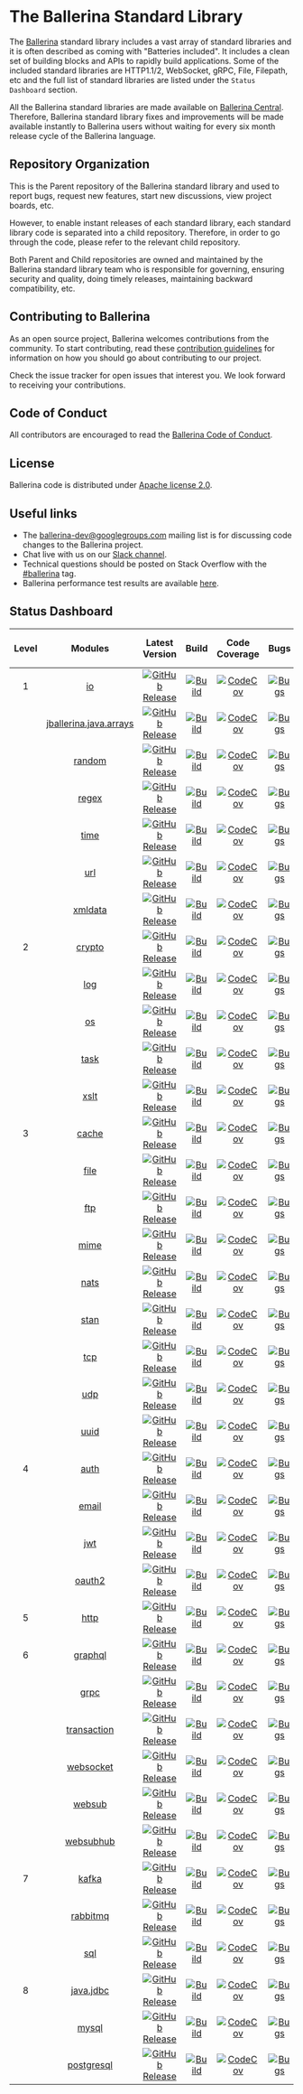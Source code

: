 # The Ballerina Standard Library

The [Ballerina](https://ballerina.io/) standard library includes a vast array of standard libraries and it is often described as coming with "Batteries included". It includes a clean set of building blocks and APIs to rapidly build applications. Some of the included standard libraries are HTTP1.1/2, WebSocket, gRPC, File, Filepath, etc and the full list of standard libraries are listed under the `Status Dashboard` section.
 
All the Ballerina standard libraries are made available on [Ballerina Central](https://central.ballerina.io/). Therefore, Ballerina standard library fixes and improvements will be made available instantly to Ballerina users without waiting for every six month release cycle of the Ballerina language.
 
## Repository Organization
 
This is the Parent repository of the Ballerina standard library and used to report bugs, request new features, start new discussions, view project boards, etc.
 
However, to enable instant releases of each standard library, each standard library code is separated into a child repository. Therefore, in order to go through the code, please refer to the relevant child repository.
 
Both Parent and Child repositories are owned and maintained by the Ballerina standard library team who is responsible for governing, ensuring security and quality, doing timely releases, maintaining backward compatibility, etc.

## Contributing to Ballerina

As an open source project, Ballerina welcomes contributions from the community. To start contributing, read these [contribution guidelines](https://github.com/ballerina-platform/ballerina-lang/blob/master/CONTRIBUTING.md) for information on how you should go about contributing to our project.

Check the issue tracker for open issues that interest you. We look forward to receiving your contributions.

## Code of Conduct

All contributors are encouraged to read the [Ballerina Code of Conduct](https://ballerina.io/code-of-conduct).

## License

Ballerina code is distributed under [Apache license 2.0](https://github.com/ballerina-platform/ballerina-lang/blob/master/LICENSE).

## Useful links

* The ballerina-dev@googlegroups.com mailing list is for discussing code changes to the Ballerina project.
* Chat live with us on our [Slack channel](https://ballerina.io/community/slack/).
* Technical questions should be posted on Stack Overflow with the [#ballerina](https://stackoverflow.com/questions/tagged/ballerina) tag.
* Ballerina performance test results are available [here](performance/benchmarks/summary.md).

## Status Dashboard

|Level| Modules | Latest Version | Build | Code Coverage | Bugs | Open Pull Requests |
|:---:|:---:|:---:|:---:|:---:|:---:|:---:|
|1|[io](https://github.com/ballerina-platform/module-ballerina-io)| [![GitHub Release](https://img.shields.io/github/release/ballerina-platform/module-ballerina-io.svg?label=)](https://github.com/ballerina-platform/module-ballerina-io/releases)| [![Build](https://github.com/ballerina-platform/module-ballerina-io/actions/workflows/build-timestamped-master.yml/badge.svg)](https://github.com/ballerina-platform/module-ballerina-io/actions/workflows/build-timestamped-master.yml)| [![CodeCov](https://codecov.io/gh/ballerina-platform/module-ballerina-io/branch/master/graph/badge.svg)](https://codecov.io/gh/ballerina-platform/module-ballerina-io)| [![Bugs](https://img.shields.io/github/issues-search/ballerina-platform/ballerina-standard-library?query=is%3Aopen+label%3AType%2FBug+label%3Amodule%2Fio&label=&color=yellow&logo=github)](https://github.com/ballerina-platform//ballerina-standard-library/issues?q=is%3Aopen+label%3AType%2FBug+label%3Amodule%2Fio)| [![GitHub pull-requests](https://img.shields.io/github/issues-pr/ballerina-platform/module-ballerina-io.svg?label=)](https://github.com/ballerina-platform/module-ballerina-io/pulls)|
||[jballerina.java.arrays](https://github.com/ballerina-platform/module-ballerina-jballerina.java.arrays)| [![GitHub Release](https://img.shields.io/github/release/ballerina-platform/module-ballerina-jballerina.java.arrays.svg?label=)](https://github.com/ballerina-platform/module-ballerina-jballerina.java.arrays/releases)| [![Build](https://github.com/ballerina-platform/module-ballerina-jballerina.java.arrays/actions/workflows/build-timestamped-master.yml/badge.svg)](https://github.com/ballerina-platform/module-ballerina-jballerina.java.arrays/actions/workflows/build-timestamped-master.yml)| [![CodeCov](https://codecov.io/gh/ballerina-platform/module-ballerina-jballerina.java.arrays/branch/master/graph/badge.svg)](https://codecov.io/gh/ballerina-platform/module-ballerina-jballerina.java.arrays)| [![Bugs](https://img.shields.io/github/issues-search/ballerina-platform/ballerina-standard-library?query=is%3Aopen+label%3AType%2FBug+label%3Amodule%2Fjballerina.java.arrays&label=&color=brightgreen&logo=github)](https://github.com/ballerina-platform//ballerina-standard-library/issues?q=is%3Aopen+label%3AType%2FBug+label%3Amodule%2Fjballerina.java.arrays)| [![GitHub pull-requests](https://img.shields.io/github/issues-pr/ballerina-platform/module-ballerina-jballerina.java.arrays.svg?label=)](https://github.com/ballerina-platform/module-ballerina-jballerina.java.arrays/pulls)|
||[random](https://github.com/ballerina-platform/module-ballerina-random)| [![GitHub Release](https://img.shields.io/github/release/ballerina-platform/module-ballerina-random.svg?label=)](https://github.com/ballerina-platform/module-ballerina-random/releases)| [![Build](https://github.com/ballerina-platform/module-ballerina-random/actions/workflows/build-timestamped-master.yml/badge.svg)](https://github.com/ballerina-platform/module-ballerina-random/actions/workflows/build-timestamped-master.yml)| [![CodeCov](https://codecov.io/gh/ballerina-platform/module-ballerina-random/branch/main/graph/badge.svg)](https://codecov.io/gh/ballerina-platform/module-ballerina-random)| [![Bugs](https://img.shields.io/github/issues-search/ballerina-platform/ballerina-standard-library?query=is%3Aopen+label%3AType%2FBug+label%3Amodule%2Frandom&label=&color=brightgreen&logo=github)](https://github.com/ballerina-platform//ballerina-standard-library/issues?q=is%3Aopen+label%3AType%2FBug+label%3Amodule%2Frandom)| [![GitHub pull-requests](https://img.shields.io/github/issues-pr/ballerina-platform/module-ballerina-random.svg?label=)](https://github.com/ballerina-platform/module-ballerina-random/pulls)|
||[regex](https://github.com/ballerina-platform/module-ballerina-regex)| [![GitHub Release](https://img.shields.io/github/release/ballerina-platform/module-ballerina-regex.svg?label=)](https://github.com/ballerina-platform/module-ballerina-regex/releases)| [![Build](https://github.com/ballerina-platform/module-ballerina-regex/actions/workflows/build-timestamped-master.yml/badge.svg)](https://github.com/ballerina-platform/module-ballerina-regex/actions/workflows/build-timestamped-master.yml)| [![CodeCov](https://codecov.io/gh/ballerina-platform/module-ballerina-regex/branch/main/graph/badge.svg)](https://codecov.io/gh/ballerina-platform/module-ballerina-regex)| [![Bugs](https://img.shields.io/github/issues-search/ballerina-platform/ballerina-standard-library?query=is%3Aopen+label%3AType%2FBug+label%3Amodule%2Fregex&label=&color=brightgreen&logo=github)](https://github.com/ballerina-platform//ballerina-standard-library/issues?q=is%3Aopen+label%3AType%2FBug+label%3Amodule%2Fregex)| [![GitHub pull-requests](https://img.shields.io/github/issues-pr/ballerina-platform/module-ballerina-regex.svg?label=)](https://github.com/ballerina-platform/module-ballerina-regex/pulls)|
||[time](https://github.com/ballerina-platform/module-ballerina-time)| [![GitHub Release](https://img.shields.io/github/release/ballerina-platform/module-ballerina-time.svg?label=)](https://github.com/ballerina-platform/module-ballerina-time/releases)| [![Build](https://github.com/ballerina-platform/module-ballerina-time/actions/workflows/build-timestamped-master.yml/badge.svg)](https://github.com/ballerina-platform/module-ballerina-time/actions/workflows/build-timestamped-master.yml)| [![CodeCov](https://codecov.io/gh/ballerina-platform/module-ballerina-time/branch/master/graph/badge.svg)](https://codecov.io/gh/ballerina-platform/module-ballerina-time)| [![Bugs](https://img.shields.io/github/issues-search/ballerina-platform/ballerina-standard-library?query=is%3Aopen+label%3AType%2FBug+label%3Amodule%2Ftime&label=&color=brightgreen&logo=github)](https://github.com/ballerina-platform//ballerina-standard-library/issues?q=is%3Aopen+label%3AType%2FBug+label%3Amodule%2Ftime)| [![GitHub pull-requests](https://img.shields.io/github/issues-pr/ballerina-platform/module-ballerina-time.svg?label=)](https://github.com/ballerina-platform/module-ballerina-time/pulls)|
||[url](https://github.com/ballerina-platform/module-ballerina-url)| [![GitHub Release](https://img.shields.io/github/release/ballerina-platform/module-ballerina-url.svg?label=)](https://github.com/ballerina-platform/module-ballerina-url/releases)| [![Build](https://github.com/ballerina-platform/module-ballerina-url/actions/workflows/build-timestamped-master.yml/badge.svg)](https://github.com/ballerina-platform/module-ballerina-url/actions/workflows/build-timestamped-master.yml)| [![CodeCov](https://codecov.io/gh/ballerina-platform/module-ballerina-url/branch/master/graph/badge.svg)](https://codecov.io/gh/ballerina-platform/module-ballerina-url)| [![Bugs](https://img.shields.io/github/issues-search/ballerina-platform/ballerina-standard-library?query=is%3Aopen+label%3AType%2FBug+label%3Amodule%2Furl&label=&color=brightgreen&logo=github)](https://github.com/ballerina-platform//ballerina-standard-library/issues?q=is%3Aopen+label%3AType%2FBug+label%3Amodule%2Furl)| [![GitHub pull-requests](https://img.shields.io/github/issues-pr/ballerina-platform/module-ballerina-url.svg?label=)](https://github.com/ballerina-platform/module-ballerina-url/pulls)|
||[xmldata](https://github.com/ballerina-platform/module-ballerina-xmldata)| [![GitHub Release](https://img.shields.io/github/release/ballerina-platform/module-ballerina-xmldata.svg?label=)](https://github.com/ballerina-platform/module-ballerina-xmldata/releases)| [![Build](https://github.com/ballerina-platform/module-ballerina-xmldata/actions/workflows/build-timestamped-master.yml/badge.svg)](https://github.com/ballerina-platform/module-ballerina-xmldata/actions/workflows/build-timestamped-master.yml)| [![CodeCov](https://codecov.io/gh/ballerina-platform/module-ballerina-xmldata/branch/master/graph/badge.svg)](https://codecov.io/gh/ballerina-platform/module-ballerina-xmldata)| [![Bugs](https://img.shields.io/github/issues-search/ballerina-platform/ballerina-standard-library?query=is%3Aopen+label%3AType%2FBug+label%3Amodule%2Fxmldata&label=&color=brightgreen&logo=github)](https://github.com/ballerina-platform//ballerina-standard-library/issues?q=is%3Aopen+label%3AType%2FBug+label%3Amodule%2Fxmldata)| [![GitHub pull-requests](https://img.shields.io/github/issues-pr/ballerina-platform/module-ballerina-xmldata.svg?label=)](https://github.com/ballerina-platform/module-ballerina-xmldata/pulls)|
|2|[crypto](https://github.com/ballerina-platform/module-ballerina-crypto)| [![GitHub Release](https://img.shields.io/github/release/ballerina-platform/module-ballerina-crypto.svg?label=)](https://github.com/ballerina-platform/module-ballerina-crypto/releases)| [![Build](https://github.com/ballerina-platform/module-ballerina-crypto/actions/workflows/build-timestamped-master.yml/badge.svg)](https://github.com/ballerina-platform/module-ballerina-crypto/actions/workflows/build-timestamped-master.yml)| [![CodeCov](https://codecov.io/gh/ballerina-platform/module-ballerina-crypto/branch/master/graph/badge.svg)](https://codecov.io/gh/ballerina-platform/module-ballerina-crypto)| [![Bugs](https://img.shields.io/github/issues-search/ballerina-platform/ballerina-standard-library?query=is%3Aopen+label%3AType%2FBug+label%3Amodule%2Fcrypto&label=&color=brightgreen&logo=github)](https://github.com/ballerina-platform//ballerina-standard-library/issues?q=is%3Aopen+label%3AType%2FBug+label%3Amodule%2Fcrypto)| [![GitHub pull-requests](https://img.shields.io/github/issues-pr/ballerina-platform/module-ballerina-crypto.svg?label=)](https://github.com/ballerina-platform/module-ballerina-crypto/pulls)|
||[log](https://github.com/ballerina-platform/module-ballerina-log)| [![GitHub Release](https://img.shields.io/github/release/ballerina-platform/module-ballerina-log.svg?label=)](https://github.com/ballerina-platform/module-ballerina-log/releases)| [![Build](https://github.com/ballerina-platform/module-ballerina-log/actions/workflows/build-timestamped-master.yml/badge.svg)](https://github.com/ballerina-platform/module-ballerina-log/actions/workflows/build-timestamped-master.yml)| [![CodeCov](https://codecov.io/gh/ballerina-platform/module-ballerina-log/branch/master/graph/badge.svg)](https://codecov.io/gh/ballerina-platform/module-ballerina-log)| [![Bugs](https://img.shields.io/github/issues-search/ballerina-platform/ballerina-standard-library?query=is%3Aopen+label%3AType%2FBug+label%3Amodule%2Flog&label=&color=yellow&logo=github)](https://github.com/ballerina-platform//ballerina-standard-library/issues?q=is%3Aopen+label%3AType%2FBug+label%3Amodule%2Flog)| [![GitHub pull-requests](https://img.shields.io/github/issues-pr/ballerina-platform/module-ballerina-log.svg?label=)](https://github.com/ballerina-platform/module-ballerina-log/pulls)|
||[os](https://github.com/ballerina-platform/module-ballerina-os)| [![GitHub Release](https://img.shields.io/github/release/ballerina-platform/module-ballerina-os.svg?label=)](https://github.com/ballerina-platform/module-ballerina-os/releases)| [![Build](https://github.com/ballerina-platform/module-ballerina-os/actions/workflows/build-timestamped-master.yml/badge.svg)](https://github.com/ballerina-platform/module-ballerina-os/actions/workflows/build-timestamped-master.yml)| [![CodeCov](https://codecov.io/gh/ballerina-platform/module-ballerina-os/branch/master/graph/badge.svg)](https://codecov.io/gh/ballerina-platform/module-ballerina-os)| [![Bugs](https://img.shields.io/github/issues-search/ballerina-platform/ballerina-standard-library?query=is%3Aopen+label%3AType%2FBug+label%3Amodule%2Fos&label=&color=brightgreen&logo=github)](https://github.com/ballerina-platform//ballerina-standard-library/issues?q=is%3Aopen+label%3AType%2FBug+label%3Amodule%2Fos)| [![GitHub pull-requests](https://img.shields.io/github/issues-pr/ballerina-platform/module-ballerina-os.svg?label=)](https://github.com/ballerina-platform/module-ballerina-os/pulls)|
||[task](https://github.com/ballerina-platform/module-ballerina-task)| [![GitHub Release](https://img.shields.io/github/release/ballerina-platform/module-ballerina-task.svg?label=)](https://github.com/ballerina-platform/module-ballerina-task/releases)| [![Build](https://github.com/ballerina-platform/module-ballerina-task/actions/workflows/build-timestamped-master.yml/badge.svg)](https://github.com/ballerina-platform/module-ballerina-task/actions/workflows/build-timestamped-master.yml)| [![CodeCov](https://codecov.io/gh/ballerina-platform/module-ballerina-task/branch/master/graph/badge.svg)](https://codecov.io/gh/ballerina-platform/module-ballerina-task)| [![Bugs](https://img.shields.io/github/issues-search/ballerina-platform/ballerina-standard-library?query=is%3Aopen+label%3AType%2FBug+label%3Amodule%2Ftask&label=&color=yellow&logo=github)](https://github.com/ballerina-platform//ballerina-standard-library/issues?q=is%3Aopen+label%3AType%2FBug+label%3Amodule%2Ftask)| [![GitHub pull-requests](https://img.shields.io/github/issues-pr/ballerina-platform/module-ballerina-task.svg?label=)](https://github.com/ballerina-platform/module-ballerina-task/pulls)|
||[xslt](https://github.com/ballerina-platform/module-ballerina-xslt)| [![GitHub Release](https://img.shields.io/github/release/ballerina-platform/module-ballerina-xslt.svg?label=)](https://github.com/ballerina-platform/module-ballerina-xslt/releases)| [![Build](https://github.com/ballerina-platform/module-ballerina-xslt/actions/workflows/build-timestamped-master.yml/badge.svg)](https://github.com/ballerina-platform/module-ballerina-xslt/actions/workflows/build-timestamped-master.yml)| [![CodeCov](https://codecov.io/gh/ballerina-platform/module-ballerina-xslt/branch/master/graph/badge.svg)](https://codecov.io/gh/ballerina-platform/module-ballerina-xslt)| [![Bugs](https://img.shields.io/github/issues-search/ballerina-platform/ballerina-standard-library?query=is%3Aopen+label%3AType%2FBug+label%3Amodule%2Fxslt&label=&color=brightgreen&logo=github)](https://github.com/ballerina-platform//ballerina-standard-library/issues?q=is%3Aopen+label%3AType%2FBug+label%3Amodule%2Fxslt)| [![GitHub pull-requests](https://img.shields.io/github/issues-pr/ballerina-platform/module-ballerina-xslt.svg?label=)](https://github.com/ballerina-platform/module-ballerina-xslt/pulls)|
|3|[cache](https://github.com/ballerina-platform/module-ballerina-cache)| [![GitHub Release](https://img.shields.io/github/release/ballerina-platform/module-ballerina-cache.svg?label=)](https://github.com/ballerina-platform/module-ballerina-cache/releases)| [![Build](https://github.com/ballerina-platform/module-ballerina-cache/actions/workflows/build-timestamped-master.yml/badge.svg)](https://github.com/ballerina-platform/module-ballerina-cache/actions/workflows/build-timestamped-master.yml)| [![CodeCov](https://codecov.io/gh/ballerina-platform/module-ballerina-cache/branch/master/graph/badge.svg)](https://codecov.io/gh/ballerina-platform/module-ballerina-cache)| [![Bugs](https://img.shields.io/github/issues-search/ballerina-platform/ballerina-standard-library?query=is%3Aopen+label%3AType%2FBug+label%3Amodule%2Fcache&label=&color=brightgreen&logo=github)](https://github.com/ballerina-platform//ballerina-standard-library/issues?q=is%3Aopen+label%3AType%2FBug+label%3Amodule%2Fcache)| [![GitHub pull-requests](https://img.shields.io/github/issues-pr/ballerina-platform/module-ballerina-cache.svg?label=)](https://github.com/ballerina-platform/module-ballerina-cache/pulls)|
||[file](https://github.com/ballerina-platform/module-ballerina-file)| [![GitHub Release](https://img.shields.io/github/release/ballerina-platform/module-ballerina-file.svg?label=)](https://github.com/ballerina-platform/module-ballerina-file/releases)| [![Build](https://github.com/ballerina-platform/module-ballerina-file/actions/workflows/build-timestamped-master.yml/badge.svg)](https://github.com/ballerina-platform/module-ballerina-file/actions/workflows/build-timestamped-master.yml)| [![CodeCov](https://codecov.io/gh/ballerina-platform/module-ballerina-file/branch/master/graph/badge.svg)](https://codecov.io/gh/ballerina-platform/module-ballerina-file)| [![Bugs](https://img.shields.io/github/issues-search/ballerina-platform/ballerina-standard-library?query=is%3Aopen+label%3AType%2FBug+label%3Amodule%2Ffile&label=&color=brightgreen&logo=github)](https://github.com/ballerina-platform//ballerina-standard-library/issues?q=is%3Aopen+label%3AType%2FBug+label%3Amodule%2Ffile)| [![GitHub pull-requests](https://img.shields.io/github/issues-pr/ballerina-platform/module-ballerina-file.svg?label=)](https://github.com/ballerina-platform/module-ballerina-file/pulls)|
||[ftp](https://github.com/ballerina-platform/module-ballerina-ftp)| [![GitHub Release](https://img.shields.io/github/release/ballerina-platform/module-ballerina-ftp.svg?label=)](https://github.com/ballerina-platform/module-ballerina-ftp/releases)| [![Build](https://github.com/ballerina-platform/module-ballerina-ftp/actions/workflows/build-timestamped-master.yml/badge.svg)](https://github.com/ballerina-platform/module-ballerina-ftp/actions/workflows/build-timestamped-master.yml)| [![CodeCov](https://codecov.io/gh/ballerina-platform/module-ballerina-ftp/branch/master/graph/badge.svg)](https://codecov.io/gh/ballerina-platform/module-ballerina-ftp)| [![Bugs](https://img.shields.io/github/issues-search/ballerina-platform/ballerina-standard-library?query=is%3Aopen+label%3AType%2FBug+label%3Amodule%2Fftp&label=&color=yellow&logo=github)](https://github.com/ballerina-platform//ballerina-standard-library/issues?q=is%3Aopen+label%3AType%2FBug+label%3Amodule%2Fftp)| [![GitHub pull-requests](https://img.shields.io/github/issues-pr/ballerina-platform/module-ballerina-ftp.svg?label=)](https://github.com/ballerina-platform/module-ballerina-ftp/pulls)|
||[mime](https://github.com/ballerina-platform/module-ballerina-mime)| [![GitHub Release](https://img.shields.io/github/release/ballerina-platform/module-ballerina-mime.svg?label=)](https://github.com/ballerina-platform/module-ballerina-mime/releases)| [![Build](https://github.com/ballerina-platform/module-ballerina-mime/actions/workflows/build-timestamped-master.yml/badge.svg)](https://github.com/ballerina-platform/module-ballerina-mime/actions/workflows/build-timestamped-master.yml)| [![CodeCov](https://codecov.io/gh/ballerina-platform/module-ballerina-mime/branch/master/graph/badge.svg)](https://codecov.io/gh/ballerina-platform/module-ballerina-mime)| [![Bugs](https://img.shields.io/github/issues-search/ballerina-platform/ballerina-standard-library?query=is%3Aopen+label%3AType%2FBug+label%3Amodule%2Fmime&label=&color=yellow&logo=github)](https://github.com/ballerina-platform//ballerina-standard-library/issues?q=is%3Aopen+label%3AType%2FBug+label%3Amodule%2Fmime)| [![GitHub pull-requests](https://img.shields.io/github/issues-pr/ballerina-platform/module-ballerina-mime.svg?label=)](https://github.com/ballerina-platform/module-ballerina-mime/pulls)|
||[nats](https://github.com/ballerina-platform/module-ballerinax-nats)| [![GitHub Release](https://img.shields.io/github/release/ballerina-platform/module-ballerinax-nats.svg?label=)](https://github.com/ballerina-platform/module-ballerinax-nats/releases)| [![Build](https://github.com/ballerina-platform/module-ballerinax-nats/actions/workflows/build-timestamped-master.yml/badge.svg)](https://github.com/ballerina-platform/module-ballerinax-nats/actions/workflows/build-timestamped-master.yml)| [![CodeCov](https://codecov.io/gh/ballerina-platform/module-ballerinax-nats/branch/master/graph/badge.svg)](https://codecov.io/gh/ballerina-platform/module-ballerinax-nats)| [![Bugs](https://img.shields.io/github/issues-search/ballerina-platform/ballerina-standard-library?query=is%3Aopen+label%3AType%2FBug+label%3Amodule%2Fnats&label=&color=brightgreen&logo=github)](https://github.com/ballerina-platform//ballerina-standard-library/issues?q=is%3Aopen+label%3AType%2FBug+label%3Amodule%2Fnats)| [![GitHub pull-requests](https://img.shields.io/github/issues-pr/ballerina-platform/module-ballerinax-nats.svg?label=)](https://github.com/ballerina-platform/module-ballerinax-nats/pulls)|
||[stan](https://github.com/ballerina-platform/module-ballerinax-stan)| [![GitHub Release](https://img.shields.io/github/release/ballerina-platform/module-ballerinax-stan.svg?label=)](https://github.com/ballerina-platform/module-ballerinax-stan/releases)| [![Build](https://github.com/ballerina-platform/module-ballerinax-stan/actions/workflows/build-timestamped-master.yml/badge.svg)](https://github.com/ballerina-platform/module-ballerinax-stan/actions/workflows/build-timestamped-master.yml)| [![CodeCov](https://codecov.io/gh/ballerina-platform/module-ballerinax-stan/branch/main/graph/badge.svg)](https://codecov.io/gh/ballerina-platform/module-ballerinax-stan)| [![Bugs](https://img.shields.io/github/issues-search/ballerina-platform/ballerina-standard-library?query=is%3Aopen+label%3AType%2FBug+label%3Amodule%2Fstan&label=&color=yellow&logo=github)](https://github.com/ballerina-platform//ballerina-standard-library/issues?q=is%3Aopen+label%3AType%2FBug+label%3Amodule%2Fstan)| [![GitHub pull-requests](https://img.shields.io/github/issues-pr/ballerina-platform/module-ballerinax-stan.svg?label=)](https://github.com/ballerina-platform/module-ballerinax-stan/pulls)|
||[tcp](https://github.com/ballerina-platform/module-ballerina-tcp)| [![GitHub Release](https://img.shields.io/github/release/ballerina-platform/module-ballerina-tcp.svg?label=)](https://github.com/ballerina-platform/module-ballerina-tcp/releases)| [![Build](https://github.com/ballerina-platform/module-ballerina-tcp/actions/workflows/build-timestamped-master.yml/badge.svg)](https://github.com/ballerina-platform/module-ballerina-tcp/actions/workflows/build-timestamped-master.yml)| [![CodeCov](https://codecov.io/gh/ballerina-platform/module-ballerina-tcp/branch/master/graph/badge.svg)](https://codecov.io/gh/ballerina-platform/module-ballerina-tcp)| [![Bugs](https://img.shields.io/github/issues-search/ballerina-platform/ballerina-standard-library?query=is%3Aopen+label%3AType%2FBug+label%3Amodule%2Ftcp&label=&color=brightgreen&logo=github)](https://github.com/ballerina-platform//ballerina-standard-library/issues?q=is%3Aopen+label%3AType%2FBug+label%3Amodule%2Ftcp)| [![GitHub pull-requests](https://img.shields.io/github/issues-pr/ballerina-platform/module-ballerina-tcp.svg?label=)](https://github.com/ballerina-platform/module-ballerina-tcp/pulls)|
||[udp](https://github.com/ballerina-platform/module-ballerina-udp)| [![GitHub Release](https://img.shields.io/github/release/ballerina-platform/module-ballerina-udp.svg?label=)](https://github.com/ballerina-platform/module-ballerina-udp/releases)| [![Build](https://github.com/ballerina-platform/module-ballerina-udp/actions/workflows/build-timestamped-master.yml/badge.svg)](https://github.com/ballerina-platform/module-ballerina-udp/actions/workflows/build-timestamped-master.yml)| [![CodeCov](https://codecov.io/gh/ballerina-platform/module-ballerina-udp/branch/main/graph/badge.svg)](https://codecov.io/gh/ballerina-platform/module-ballerina-udp)| [![Bugs](https://img.shields.io/github/issues-search/ballerina-platform/ballerina-standard-library?query=is%3Aopen+label%3AType%2FBug+label%3Amodule%2Fudp&label=&color=brightgreen&logo=github)](https://github.com/ballerina-platform//ballerina-standard-library/issues?q=is%3Aopen+label%3AType%2FBug+label%3Amodule%2Fudp)| [![GitHub pull-requests](https://img.shields.io/github/issues-pr/ballerina-platform/module-ballerina-udp.svg?label=)](https://github.com/ballerina-platform/module-ballerina-udp/pulls)|
||[uuid](https://github.com/ballerina-platform/module-ballerina-uuid)| [![GitHub Release](https://img.shields.io/github/release/ballerina-platform/module-ballerina-uuid.svg?label=)](https://github.com/ballerina-platform/module-ballerina-uuid/releases)| [![Build](https://github.com/ballerina-platform/module-ballerina-uuid/actions/workflows/build-timestamped-master.yml/badge.svg)](https://github.com/ballerina-platform/module-ballerina-uuid/actions/workflows/build-timestamped-master.yml)| [![CodeCov](https://codecov.io/gh/ballerina-platform/module-ballerina-uuid/branch/main/graph/badge.svg)](https://codecov.io/gh/ballerina-platform/module-ballerina-uuid)| [![Bugs](https://img.shields.io/github/issues-search/ballerina-platform/ballerina-standard-library?query=is%3Aopen+label%3AType%2FBug+label%3Amodule%2Fuuid&label=&color=brightgreen&logo=github)](https://github.com/ballerina-platform//ballerina-standard-library/issues?q=is%3Aopen+label%3AType%2FBug+label%3Amodule%2Fuuid)| [![GitHub pull-requests](https://img.shields.io/github/issues-pr/ballerina-platform/module-ballerina-uuid.svg?label=)](https://github.com/ballerina-platform/module-ballerina-uuid/pulls)|
|4|[auth](https://github.com/ballerina-platform/module-ballerina-auth)| [![GitHub Release](https://img.shields.io/github/release/ballerina-platform/module-ballerina-auth.svg?label=)](https://github.com/ballerina-platform/module-ballerina-auth/releases)| [![Build](https://github.com/ballerina-platform/module-ballerina-auth/actions/workflows/build-timestamped-master.yml/badge.svg)](https://github.com/ballerina-platform/module-ballerina-auth/actions/workflows/build-timestamped-master.yml)| [![CodeCov](https://codecov.io/gh/ballerina-platform/module-ballerina-auth/branch/master/graph/badge.svg)](https://codecov.io/gh/ballerina-platform/module-ballerina-auth)| [![Bugs](https://img.shields.io/github/issues-search/ballerina-platform/ballerina-standard-library?query=is%3Aopen+label%3AType%2FBug+label%3Amodule%2Fauth&label=&color=brightgreen&logo=github)](https://github.com/ballerina-platform//ballerina-standard-library/issues?q=is%3Aopen+label%3AType%2FBug+label%3Amodule%2Fauth)| [![GitHub pull-requests](https://img.shields.io/github/issues-pr/ballerina-platform/module-ballerina-auth.svg?label=)](https://github.com/ballerina-platform/module-ballerina-auth/pulls)|
||[email](https://github.com/ballerina-platform/module-ballerina-email)| [![GitHub Release](https://img.shields.io/github/release/ballerina-platform/module-ballerina-email.svg?label=)](https://github.com/ballerina-platform/module-ballerina-email/releases)| [![Build](https://github.com/ballerina-platform/module-ballerina-email/actions/workflows/build-timestamped-master.yml/badge.svg)](https://github.com/ballerina-platform/module-ballerina-email/actions/workflows/build-timestamped-master.yml)| [![CodeCov](https://codecov.io/gh/ballerina-platform/module-ballerina-email/branch/master/graph/badge.svg)](https://codecov.io/gh/ballerina-platform/module-ballerina-email)| [![Bugs](https://img.shields.io/github/issues-search/ballerina-platform/ballerina-standard-library?query=is%3Aopen+label%3AType%2FBug+label%3Amodule%2Femail&label=&color=yellow&logo=github)](https://github.com/ballerina-platform//ballerina-standard-library/issues?q=is%3Aopen+label%3AType%2FBug+label%3Amodule%2Femail)| [![GitHub pull-requests](https://img.shields.io/github/issues-pr/ballerina-platform/module-ballerina-email.svg?label=)](https://github.com/ballerina-platform/module-ballerina-email/pulls)|
||[jwt](https://github.com/ballerina-platform/module-ballerina-jwt)| [![GitHub Release](https://img.shields.io/github/release/ballerina-platform/module-ballerina-jwt.svg?label=)](https://github.com/ballerina-platform/module-ballerina-jwt/releases)| [![Build](https://github.com/ballerina-platform/module-ballerina-jwt/actions/workflows/build-timestamped-master.yml/badge.svg)](https://github.com/ballerina-platform/module-ballerina-jwt/actions/workflows/build-timestamped-master.yml)| [![CodeCov](https://codecov.io/gh/ballerina-platform/module-ballerina-jwt/branch/master/graph/badge.svg)](https://codecov.io/gh/ballerina-platform/module-ballerina-jwt)| [![Bugs](https://img.shields.io/github/issues-search/ballerina-platform/ballerina-standard-library?query=is%3Aopen+label%3AType%2FBug+label%3Amodule%2Fjwt&label=&color=brightgreen&logo=github)](https://github.com/ballerina-platform//ballerina-standard-library/issues?q=is%3Aopen+label%3AType%2FBug+label%3Amodule%2Fjwt)| [![GitHub pull-requests](https://img.shields.io/github/issues-pr/ballerina-platform/module-ballerina-jwt.svg?label=)](https://github.com/ballerina-platform/module-ballerina-jwt/pulls)|
||[oauth2](https://github.com/ballerina-platform/module-ballerina-oauth2)| [![GitHub Release](https://img.shields.io/github/release/ballerina-platform/module-ballerina-oauth2.svg?label=)](https://github.com/ballerina-platform/module-ballerina-oauth2/releases)| [![Build](https://github.com/ballerina-platform/module-ballerina-oauth2/actions/workflows/build-timestamped-master.yml/badge.svg)](https://github.com/ballerina-platform/module-ballerina-oauth2/actions/workflows/build-timestamped-master.yml)| [![CodeCov](https://codecov.io/gh/ballerina-platform/module-ballerina-oauth2/branch/master/graph/badge.svg)](https://codecov.io/gh/ballerina-platform/module-ballerina-oauth2)| [![Bugs](https://img.shields.io/github/issues-search/ballerina-platform/ballerina-standard-library?query=is%3Aopen+label%3AType%2FBug+label%3Amodule%2Foauth2&label=&color=brightgreen&logo=github)](https://github.com/ballerina-platform//ballerina-standard-library/issues?q=is%3Aopen+label%3AType%2FBug+label%3Amodule%2Foauth2)| [![GitHub pull-requests](https://img.shields.io/github/issues-pr/ballerina-platform/module-ballerina-oauth2.svg?label=)](https://github.com/ballerina-platform/module-ballerina-oauth2/pulls)|
|5|[http](https://github.com/ballerina-platform/module-ballerina-http)| [![GitHub Release](https://img.shields.io/github/release/ballerina-platform/module-ballerina-http.svg?label=)](https://github.com/ballerina-platform/module-ballerina-http/releases)| [![Build](https://github.com/ballerina-platform/module-ballerina-http/actions/workflows/build-timestamped-master.yml/badge.svg)](https://github.com/ballerina-platform/module-ballerina-http/actions/workflows/build-timestamped-master.yml)| [![CodeCov](https://codecov.io/gh/ballerina-platform/module-ballerina-http/branch/master/graph/badge.svg)](https://codecov.io/gh/ballerina-platform/module-ballerina-http)| [![Bugs](https://img.shields.io/github/issues-search/ballerina-platform/ballerina-standard-library?query=is%3Aopen+label%3AType%2FBug+label%3Amodule%2Fhttp&label=&color=yellow&logo=github)](https://github.com/ballerina-platform//ballerina-standard-library/issues?q=is%3Aopen+label%3AType%2FBug+label%3Amodule%2Fhttp)| [![GitHub pull-requests](https://img.shields.io/github/issues-pr/ballerina-platform/module-ballerina-http.svg?label=)](https://github.com/ballerina-platform/module-ballerina-http/pulls)|
|6|[graphql](https://github.com/ballerina-platform/module-ballerina-graphql)| [![GitHub Release](https://img.shields.io/github/release/ballerina-platform/module-ballerina-graphql.svg?label=)](https://github.com/ballerina-platform/module-ballerina-graphql/releases)| [![Build](https://github.com/ballerina-platform/module-ballerina-graphql/actions/workflows/build-timestamped-master.yml/badge.svg)](https://github.com/ballerina-platform/module-ballerina-graphql/actions/workflows/build-timestamped-master.yml)| [![CodeCov](https://codecov.io/gh/ballerina-platform/module-ballerina-graphql/branch/master/graph/badge.svg)](https://codecov.io/gh/ballerina-platform/module-ballerina-graphql)| [![Bugs](https://img.shields.io/github/issues-search/ballerina-platform/ballerina-standard-library?query=is%3Aopen+label%3AType%2FBug+label%3Amodule%2Fgraphql&label=&color=brightgreen&logo=github)](https://github.com/ballerina-platform//ballerina-standard-library/issues?q=is%3Aopen+label%3AType%2FBug+label%3Amodule%2Fgraphql)| [![GitHub pull-requests](https://img.shields.io/github/issues-pr/ballerina-platform/module-ballerina-graphql.svg?label=)](https://github.com/ballerina-platform/module-ballerina-graphql/pulls)|
||[grpc](https://github.com/ballerina-platform/module-ballerina-grpc)| [![GitHub Release](https://img.shields.io/github/release/ballerina-platform/module-ballerina-grpc.svg?label=)](https://github.com/ballerina-platform/module-ballerina-grpc/releases)| [![Build](https://github.com/ballerina-platform/module-ballerina-grpc/actions/workflows/build-timestamped-master.yml/badge.svg)](https://github.com/ballerina-platform/module-ballerina-grpc/actions/workflows/build-timestamped-master.yml)| [![CodeCov](https://codecov.io/gh/ballerina-platform/module-ballerina-grpc/branch/master/graph/badge.svg)](https://codecov.io/gh/ballerina-platform/module-ballerina-grpc)| [![Bugs](https://img.shields.io/github/issues-search/ballerina-platform/ballerina-standard-library?query=is%3Aopen+label%3AType%2FBug+label%3Amodule%2Fgrpc&label=&color=yellow&logo=github)](https://github.com/ballerina-platform//ballerina-standard-library/issues?q=is%3Aopen+label%3AType%2FBug+label%3Amodule%2Fgrpc)| [![GitHub pull-requests](https://img.shields.io/github/issues-pr/ballerina-platform/module-ballerina-grpc.svg?label=)](https://github.com/ballerina-platform/module-ballerina-grpc/pulls)|
||[transaction](https://github.com/ballerina-platform/module-ballerinai-transaction)| [![GitHub Release](https://img.shields.io/github/release/ballerina-platform/module-ballerinai-transaction.svg?label=)](https://github.com/ballerina-platform/module-ballerinai-transaction/releases)| [![Build](https://github.com/ballerina-platform/module-ballerinai-transaction/actions/workflows/build-timestamped-master.yml/badge.svg)](https://github.com/ballerina-platform/module-ballerinai-transaction/actions/workflows/build-timestamped-master.yml)| [![CodeCov](https://codecov.io/gh/ballerina-platform/module-ballerinai-transaction/branch/master/graph/badge.svg)](https://codecov.io/gh/ballerina-platform/module-ballerinai-transaction)| [![Bugs](https://img.shields.io/github/issues-search/ballerina-platform/ballerina-standard-library?query=is%3Aopen+label%3AType%2FBug+label%3Amodule%2Ftransaction&label=&color=brightgreen&logo=github)](https://github.com/ballerina-platform//ballerina-standard-library/issues?q=is%3Aopen+label%3AType%2FBug+label%3Amodule%2Ftransaction)| [![GitHub pull-requests](https://img.shields.io/github/issues-pr/ballerina-platform/module-ballerinai-transaction.svg?label=)](https://github.com/ballerina-platform/module-ballerinai-transaction/pulls)|
||[websocket](https://github.com/ballerina-platform/module-ballerina-websocket)| [![GitHub Release](https://img.shields.io/github/release/ballerina-platform/module-ballerina-websocket.svg?label=)](https://github.com/ballerina-platform/module-ballerina-websocket/releases)| [![Build](https://github.com/ballerina-platform/module-ballerina-websocket/actions/workflows/build-timestamped-master.yml/badge.svg)](https://github.com/ballerina-platform/module-ballerina-websocket/actions/workflows/build-timestamped-master.yml)| [![CodeCov](https://codecov.io/gh/ballerina-platform/module-ballerina-websocket/branch/main/graph/badge.svg)](https://codecov.io/gh/ballerina-platform/module-ballerina-websocket)| [![Bugs](https://img.shields.io/github/issues-search/ballerina-platform/ballerina-standard-library?query=is%3Aopen+label%3AType%2FBug+label%3Amodule%2Fwebsocket&label=&color=yellow&logo=github)](https://github.com/ballerina-platform//ballerina-standard-library/issues?q=is%3Aopen+label%3AType%2FBug+label%3Amodule%2Fwebsocket)| [![GitHub pull-requests](https://img.shields.io/github/issues-pr/ballerina-platform/module-ballerina-websocket.svg?label=)](https://github.com/ballerina-platform/module-ballerina-websocket/pulls)|
||[websub](https://github.com/ballerina-platform/module-ballerina-websub)| [![GitHub Release](https://img.shields.io/github/release/ballerina-platform/module-ballerina-websub.svg?label=)](https://github.com/ballerina-platform/module-ballerina-websub/releases)| [![Build](https://github.com/ballerina-platform/module-ballerina-websub/actions/workflows/build-timestamped-master.yml/badge.svg)](https://github.com/ballerina-platform/module-ballerina-websub/actions/workflows/build-timestamped-master.yml)| [![CodeCov](https://codecov.io/gh/ballerina-platform/module-ballerina-websub/branch/master/graph/badge.svg)](https://codecov.io/gh/ballerina-platform/module-ballerina-websub)| [![Bugs](https://img.shields.io/github/issues-search/ballerina-platform/ballerina-standard-library?query=is%3Aopen+label%3AType%2FBug+label%3Amodule%2Fwebsub&label=&color=brightgreen&logo=github)](https://github.com/ballerina-platform//ballerina-standard-library/issues?q=is%3Aopen+label%3AType%2FBug+label%3Amodule%2Fwebsub)| [![GitHub pull-requests](https://img.shields.io/github/issues-pr/ballerina-platform/module-ballerina-websub.svg?label=)](https://github.com/ballerina-platform/module-ballerina-websub/pulls)|
||[websubhub](https://github.com/ballerina-platform/module-ballerina-websubhub)| [![GitHub Release](https://img.shields.io/github/release/ballerina-platform/module-ballerina-websubhub.svg?label=)](https://github.com/ballerina-platform/module-ballerina-websubhub/releases)| [![Build](https://github.com/ballerina-platform/module-ballerina-websubhub/actions/workflows/build-timestamped-master.yml/badge.svg)](https://github.com/ballerina-platform/module-ballerina-websubhub/actions/workflows/build-timestamped-master.yml)| [![CodeCov](https://codecov.io/gh/ballerina-platform/module-ballerina-websubhub/branch/main/graph/badge.svg)](https://codecov.io/gh/ballerina-platform/module-ballerina-websubhub)| [![Bugs](https://img.shields.io/github/issues-search/ballerina-platform/ballerina-standard-library?query=is%3Aopen+label%3AType%2FBug+label%3Amodule%2Fwebsubhub&label=&color=yellow&logo=github)](https://github.com/ballerina-platform//ballerina-standard-library/issues?q=is%3Aopen+label%3AType%2FBug+label%3Amodule%2Fwebsubhub)| [![GitHub pull-requests](https://img.shields.io/github/issues-pr/ballerina-platform/module-ballerina-websubhub.svg?label=)](https://github.com/ballerina-platform/module-ballerina-websubhub/pulls)|
|7|[kafka](https://github.com/ballerina-platform/module-ballerinax-kafka)| [![GitHub Release](https://img.shields.io/github/release/ballerina-platform/module-ballerinax-kafka.svg?label=)](https://github.com/ballerina-platform/module-ballerinax-kafka/releases)| [![Build](https://github.com/ballerina-platform/module-ballerinax-kafka/actions/workflows/build-timestamped-master.yml/badge.svg)](https://github.com/ballerina-platform/module-ballerinax-kafka/actions/workflows/build-timestamped-master.yml)| [![CodeCov](https://codecov.io/gh/ballerina-platform/module-ballerinax-kafka/branch/master/graph/badge.svg)](https://codecov.io/gh/ballerina-platform/module-ballerinax-kafka)| [![Bugs](https://img.shields.io/github/issues-search/ballerina-platform/ballerina-standard-library?query=is%3Aopen+label%3AType%2FBug+label%3Amodule%2Fkafka&label=&color=brightgreen&logo=github)](https://github.com/ballerina-platform//ballerina-standard-library/issues?q=is%3Aopen+label%3AType%2FBug+label%3Amodule%2Fkafka)| [![GitHub pull-requests](https://img.shields.io/github/issues-pr/ballerina-platform/module-ballerinax-kafka.svg?label=)](https://github.com/ballerina-platform/module-ballerinax-kafka/pulls)|
||[rabbitmq](https://github.com/ballerina-platform/module-ballerinax-rabbitmq)| [![GitHub Release](https://img.shields.io/github/release/ballerina-platform/module-ballerinax-rabbitmq.svg?label=)](https://github.com/ballerina-platform/module-ballerinax-rabbitmq/releases)| [![Build](https://github.com/ballerina-platform/module-ballerinax-rabbitmq/actions/workflows/build-timestamped-master.yml/badge.svg)](https://github.com/ballerina-platform/module-ballerinax-rabbitmq/actions/workflows/build-timestamped-master.yml)| [![CodeCov](https://codecov.io/gh/ballerina-platform/module-ballerinax-rabbitmq/branch/master/graph/badge.svg)](https://codecov.io/gh/ballerina-platform/module-ballerinax-rabbitmq)| [![Bugs](https://img.shields.io/github/issues-search/ballerina-platform/ballerina-standard-library?query=is%3Aopen+label%3AType%2FBug+label%3Amodule%2Frabbitmq&label=&color=yellow&logo=github)](https://github.com/ballerina-platform//ballerina-standard-library/issues?q=is%3Aopen+label%3AType%2FBug+label%3Amodule%2Frabbitmq)| [![GitHub pull-requests](https://img.shields.io/github/issues-pr/ballerina-platform/module-ballerinax-rabbitmq.svg?label=)](https://github.com/ballerina-platform/module-ballerinax-rabbitmq/pulls)|
||[sql](https://github.com/ballerina-platform/module-ballerina-sql)| [![GitHub Release](https://img.shields.io/github/release/ballerina-platform/module-ballerina-sql.svg?label=)](https://github.com/ballerina-platform/module-ballerina-sql/releases)| [![Build](https://github.com/ballerina-platform/module-ballerina-sql/actions/workflows/build-timestamped-master.yml/badge.svg)](https://github.com/ballerina-platform/module-ballerina-sql/actions/workflows/build-timestamped-master.yml)| [![CodeCov](https://codecov.io/gh/ballerina-platform/module-ballerina-sql/branch/master/graph/badge.svg)](https://codecov.io/gh/ballerina-platform/module-ballerina-sql)| [![Bugs](https://img.shields.io/github/issues-search/ballerina-platform/ballerina-standard-library?query=is%3Aopen+label%3AType%2FBug+label%3Amodule%2Fsql&label=&color=yellow&logo=github)](https://github.com/ballerina-platform//ballerina-standard-library/issues?q=is%3Aopen+label%3AType%2FBug+label%3Amodule%2Fsql)| [![GitHub pull-requests](https://img.shields.io/github/issues-pr/ballerina-platform/module-ballerina-sql.svg?label=)](https://github.com/ballerina-platform/module-ballerina-sql/pulls)|
|8|[java.jdbc](https://github.com/ballerina-platform/module-ballerinax-java.jdbc)| [![GitHub Release](https://img.shields.io/github/release/ballerina-platform/module-ballerinax-java.jdbc.svg?label=)](https://github.com/ballerina-platform/module-ballerinax-java.jdbc/releases)| [![Build](https://github.com/ballerina-platform/module-ballerinax-java.jdbc/actions/workflows/build-timestamped-master.yml/badge.svg)](https://github.com/ballerina-platform/module-ballerinax-java.jdbc/actions/workflows/build-timestamped-master.yml)| [![CodeCov](https://codecov.io/gh/ballerina-platform/module-ballerinax-java.jdbc/branch/master/graph/badge.svg)](https://codecov.io/gh/ballerina-platform/module-ballerinax-java.jdbc)| [![Bugs](https://img.shields.io/github/issues-search/ballerina-platform/ballerina-standard-library?query=is%3Aopen+label%3AType%2FBug+label%3Amodule%2Fjava.jdbc&label=&color=yellow&logo=github)](https://github.com/ballerina-platform//ballerina-standard-library/issues?q=is%3Aopen+label%3AType%2FBug+label%3Amodule%2Fjava.jdbc)| [![GitHub pull-requests](https://img.shields.io/github/issues-pr/ballerina-platform/module-ballerinax-java.jdbc.svg?label=)](https://github.com/ballerina-platform/module-ballerinax-java.jdbc/pulls)|
||[mysql](https://github.com/ballerina-platform/module-ballerinax-mysql)| [![GitHub Release](https://img.shields.io/github/release/ballerina-platform/module-ballerinax-mysql.svg?label=)](https://github.com/ballerina-platform/module-ballerinax-mysql/releases)| [![Build](https://github.com/ballerina-platform/module-ballerinax-mysql/actions/workflows/build-timestamped-master.yml/badge.svg)](https://github.com/ballerina-platform/module-ballerinax-mysql/actions/workflows/build-timestamped-master.yml)| [![CodeCov](https://codecov.io/gh/ballerina-platform/module-ballerinax-mysql/branch/master/graph/badge.svg)](https://codecov.io/gh/ballerina-platform/module-ballerinax-mysql)| [![Bugs](https://img.shields.io/github/issues-search/ballerina-platform/ballerina-standard-library?query=is%3Aopen+label%3AType%2FBug+label%3Amodule%2Fmysql&label=&color=brightgreen&logo=github)](https://github.com/ballerina-platform//ballerina-standard-library/issues?q=is%3Aopen+label%3AType%2FBug+label%3Amodule%2Fmysql)| [![GitHub pull-requests](https://img.shields.io/github/issues-pr/ballerina-platform/module-ballerinax-mysql.svg?label=)](https://github.com/ballerina-platform/module-ballerinax-mysql/pulls)|
||[postgresql](https://github.com/ballerina-platform/module-ballerinax-postgresql)| [![GitHub Release](https://img.shields.io/github/release/ballerina-platform/module-ballerinax-postgresql.svg?label=)](https://github.com/ballerina-platform/module-ballerinax-postgresql/releases)| [![Build](https://github.com/ballerina-platform/module-ballerinax-postgresql/actions/workflows/build-timestamped-master.yml/badge.svg)](https://github.com/ballerina-platform/module-ballerinax-postgresql/actions/workflows/build-timestamped-master.yml)| [![CodeCov](https://codecov.io/gh/ballerina-platform/module-ballerinax-postgresql/branch/main/graph/badge.svg)](https://codecov.io/gh/ballerina-platform/module-ballerinax-postgresql)| [![Bugs](https://img.shields.io/github/issues-search/ballerina-platform/ballerina-standard-library?query=is%3Aopen+label%3AType%2FBug+label%3Amodule%2Fpostgresql&label=&color=brightgreen&logo=github)](https://github.com/ballerina-platform//ballerina-standard-library/issues?q=is%3Aopen+label%3AType%2FBug+label%3Amodule%2Fpostgresql)| [![GitHub pull-requests](https://img.shields.io/github/issues-pr/ballerina-platform/module-ballerinax-postgresql.svg?label=)](https://github.com/ballerina-platform/module-ballerinax-postgresql/pulls)|
